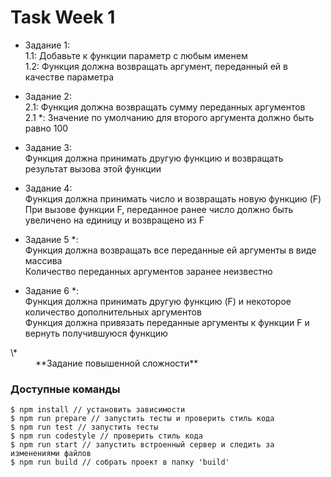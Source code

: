 # Task Week 1

* Задание 1:<br>
 1.1: Добавьте к функции параметр с любым именем<br>
 1.2: Функция должна возвращать аргумент, переданный ей в качестве параметра

 * Задание 2:<br>
 2.1: Функция должна возвращать сумму переданных аргументов<br>
 2.1 *: Значение по умолчанию для второго аргумента должно быть равно 100

 * Задание 3:<br>
 Функция должна принимать другую функцию и возвращать результат вызова этой функции

 * Задание 4:<br>
 Функция должна принимать число и возвращать новую функцию (F)<br>
 При вызове функции F, переданное ранее число должно быть увеличено на единицу и возвращено из F

 * Задание 5 *:<br>
 Функция должна возвращать все переданные ей аргументы в виде массива<br>
 Количество переданных аргументов заранее неизвестно

* Задание 6 *:<br>
 Функция должна принимать другую функцию (F) и некоторое количество дополнительных аргументов<br>
 Функция должна привязать переданные аргументы к функции F и вернуть получившуюся функцию
 
 <dl>
 <dt>\*</dt> 
 <dd>**Задание повышенной сложности**</dd>
 </dl>


### Доступные команды

```
$ npm install // установить зависимости
$ npm run prepare // запустить тесты и проверить стиль кода
$ npm run test // запустить тесты
$ npm run codestyle // проверить стиль кода
$ npm run start // запустить встроенный сервер и следить за изменениями файлов
$ npm run build // собрать проект в папку 'build'
```
